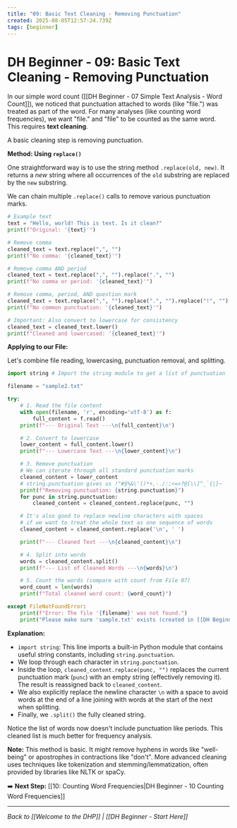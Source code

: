 ```yaml
---
title: "09: Basic Text Cleaning - Removing Punctuation"
created: 2025-08-05T12:57:24.739Z
tags: [beginner]
---
```

# DH Beginner - 09: Basic Text Cleaning - Removing Punctuation

In our simple word count ([[DH Beginner - 07 Simple Text Analysis - Word Count]]), we noticed that punctuation attached to words (like "file.") was treated as part of the word. For many analyses (like counting word frequencies), we want "file." and "file" to be counted as the same word. This requires **text cleaning**.

A basic cleaning step is removing punctuation.

**Method: Using `replace()`**

One straightforward way is to use the string method `.replace(old, new)`. It returns a *new* string where all occurrences of the `old` substring are replaced by the `new` substring.

We can chain multiple `.replace()` calls to remove various punctuation marks.

```python
# Example text
text = "Hello, world! This is text. Is it clean?"
print(f"Original: '{text}'")

# Remove comma
cleaned_text = text.replace(",", "")
print(f"No comma: '{cleaned_text}'")

# Remove comma AND period
cleaned_text = text.replace(",", "").replace(".", "")
print(f"No comma or period: '{cleaned_text}'")

# Remove comma, period, AND question mark
cleaned_text = text.replace(",", "").replace(".", "").replace("!", "").replace("?", "")
print(f"No common punctuation: '{cleaned_text}'")

# Important: Also convert to lowercase for consistency
cleaned_text = cleaned_text.lower()
print(f"Cleaned and lowercased: '{cleaned_text}'")
```

**Applying to our File:**

Let's combine file reading, lowercasing, punctuation removal, and splitting.

```python
import string # Import the string module to get a list of punctuation

filename = "sample2.txt"

try:
    # 1. Read the file content
    with open(filename, 'r', encoding='utf-8') as f:
        full_content = f.read()
    print(f"--- Original Text ---\n{full_content}\n")

    # 2. Convert to lowercase
    lower_content = full_content.lower()
    print(f"--- Lowercase Text ---\n{lower_content}\n")

    # 3. Remove punctuation
    # We can iterate through all standard punctuation marks
    cleaned_content = lower_content
    # string.punctuation gives us !"#$%&\'()*+,-./:;<=>?@[\\]^_`{|}~
    print(f"Removing punctuation: {string.punctuation}")
    for punc in string.punctuation:
        cleaned_content = cleaned_content.replace(punc, "")

    # It's also good to replace newline characters with spaces
    # if we want to treat the whole text as one sequence of words
    cleaned_content = cleaned_content.replace('\n', ' ')

    print(f"--- Cleaned Text ---\n{cleaned_content}\n")

    # 4. Split into words
    words = cleaned_content.split()
    print(f"--- List of Cleaned Words ---\n{words}\n")

    # 5. Count the words (compare with count from File 07)
    word_count = len(words)
    print(f"Total cleaned word count: {word_count}")

except FileNotFoundError:
    print(f"Error: The file '{filename}' was not found.")
    print("Please make sure 'sample.txt' exists (created in [[DH Beginner - 05 Creating a Sample Text File]]).")

```

**Explanation:**

*   `import string`: This line imports a built-in Python module that contains useful string constants, including `string.punctuation`.
*   We loop through each character in `string.punctuation`.
*   Inside the loop, `cleaned_content.replace(punc, "")` replaces the current punctuation mark (`punc`) with an empty string (effectively removing it). The result is reassigned back to `cleaned_content`.
*   We also explicitly replace the newline character `\n` with a space to avoid words at the end of a line joining with words at the start of the next when splitting.
*   Finally, we `.split()` the fully cleaned string.

Notice the list of words now doesn't include punctuation like periods. This cleaned list is much better for frequency analysis.

**Note:** This method is basic. It might remove hyphens in words like "well-being" or apostrophes in contractions like "don't". More advanced cleaning uses techniques like tokenization and stemming/lemmatization, often provided by libraries like NLTK or spaCy.

➡️ **Next Step:** [[10: Counting Word Frequencies|DH Beginner - 10 Counting Word Frequencies]]

---

_Back to [[Welcome to the DHP]] | [[DH Beginner - Start Here]]_